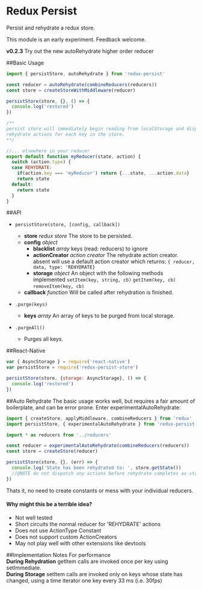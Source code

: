# Redux Persist
Persist and rehydrate a redux store.

This module is an early experiment. Feedback welcome.

**v0.2.3** Try out the new autoRehydrate higher order reducer

##Basic Usage
```js
import { persistStore, autoRehydrate } from 'redux-persist'

const reducer = autoRehydrate(combineReducers(reducers))
const store = createStoreWithMiddleware(reducer)

persistStore(store, {}, () => {
  console.log('restored')
})

/**
persist store will immediately begin reading from localStorage and dispatching
rehydrate actions for each key in the store.
**/

//... elsewhere in your reducer
export default function myReducer(state, action) {
  switch (action.type) {
  case REHYDRATE:
    if(action.key === 'myReducer') return {...state, ...action.data}
    return state
  default:
    return state
  }
}
```

##API
- `persistStore(store, [config, callback])`
  - **store** *redux store* The store to be persisted.
  - **config** *object*
    - **blacklist** *array* keys (read: reducers) to ignore
    - **actionCreator** *action creator* The rehydrate action creator. absent will use a default action creator which returns: `{ reducer, data, type: 'REHYDRATE}`
    - **storage** *object* An object with the following methods implemented `setItem(key, string, cb)` `getItem(key, cb)` `removeItem(key, cb)`
  - **callback** *function* Will be called after rehydration is finished.

- `.purge(keys)`
  - **keys** *array* An array of keys to be purged from local storage.

- `.purgeAll()`
  -  Purges all keys.

##React-Native
```js
var { AsyncStorage } = require('react-native')
var persistStore = require('redux-persist-store')

persistStore(store, {storage: AsyncStorage}, () => {
  console.log('restored')
})
```

##Auto Rehydrate
The basic usage works well, but requires a fair amount of boilerplate, and can be error prone. Enter experimentalAutoRehydrate:
```js
import { createStore, applyMiddleware, combineReducers } from 'redux'
import persistStore, { experimentalAutoRehydrate } from 'redux-persist-store'

import * as reducers from '../reducers'

const reducer = experimentalAutoRehydrate(combineReducers(reducers))
const store = createStore(reducer)

persistStore(store, {}, (err) => {
  console.log('State has been rehydrated to: ', store.getState())
  //@NOTE do not dispatch any actions before rehydrate completes as state will be overwritten.
})

```
Thats it, no need to create constants or mess with your individual reducers.

#### Why might this be a terrible idea?
- Not well tested
- Short circuits the normal reducer for 'REHYDRATE' actions
- Does not use ActionType Constant
- Does not support custom ActionCreators
- May not play well with other extensions like devtools

##Implementation Notes
For performance  
**During Rehydration** getItem calls are invoked once per key using setImmediate.  
**During Storage** setItem calls are invoked only on keys whose state has changed, using a time iterator one key every 33 ms (i.e. 30fps)  
